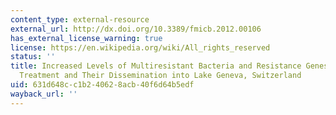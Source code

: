 ```yaml
---
content_type: external-resource
external_url: http://dx.doi.org/10.3389/fmicb.2012.00106
has_external_license_warning: true
license: https://en.wikipedia.org/wiki/All_rights_reserved
status: ''
title: Increased Levels of Multiresistant Bacteria and Resistance Genes after Wastewater
  Treatment and Their Dissemination into Lake Geneva, Switzerland
uid: 631d648c-c1b2-4062-8acb-40f6d64b5edf
wayback_url: ''
---
```

